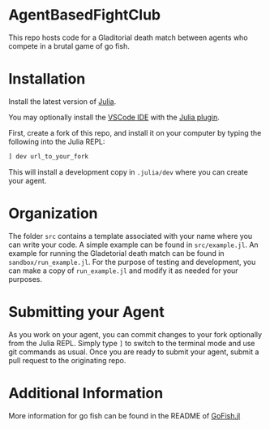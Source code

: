 # AgentBasedFightClub

This repo hosts code for a Gladitorial death match between agents who compete in a brutal game of go fish.

# Installation

Install the latest version of [Julia](https://julialang.org/downloads/).

You may optionally install the [VSCode IDE](https://code.visualstudio.com/) with the [Julia plugin](https://code.visualstudio.com/docs/languages/julia).

First, create a fork of this repo, and install it on your computer by typing the following into the Julia REPL:

```julia 
] dev url_to_your_fork
```
This will install a development copy in `.julia/dev` where you can create your agent. 

# Organization

The folder `src` contains a template associated with your name where you can write your code. A simple example can be found in `src/example.jl`. An example for running the Gladetorial death match can be found in `sandbox/run_example.jl`. For the purpose of testing and development, you can make a copy of `run_example.jl` and modify it as needed for your purposes. 

# Submitting your Agent

As you work on your agent, you can commit changes to your fork optionally from the Julia REPL. Simply type `]` to switch to the terminal mode and use git commands as usual. Once you are ready to submit your agent, submit a pull request to the originating repo. 

# Additional Information

More information for go fish can be found in the README of [GoFish.jl](https://github.com/itsdfish/GoFish.jl)



